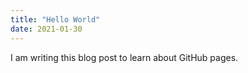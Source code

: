 ```yaml
---
title: "Hello World"
date: 2021-01-30
---
```


I am writing this blog post to learn about GitHub pages.
